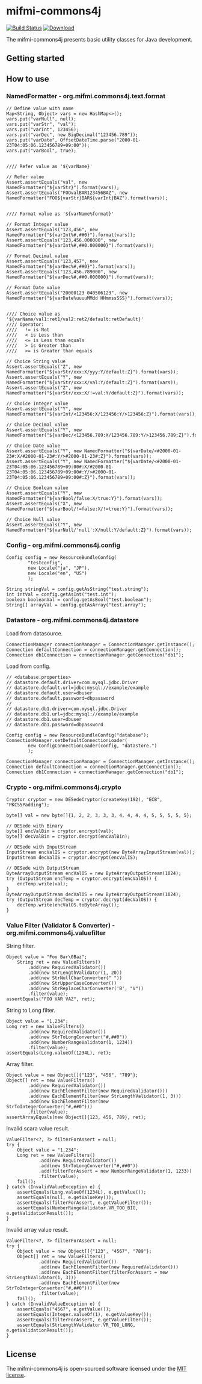 # mifmi-commons4j

[![Build Status](https://travis-ci.org/mifmi/mifmi-commons4j.svg?branch=master)](https://travis-ci.org/mifmi/mifmi-commons4j)
[![Download](https://api.bintray.com/packages/mifmi/maven/mifmi-commons4j/images/download.svg)](https://bintray.com/mifmi/maven/mifmi-commons4j/_latestVersion)

The mifmi-commons4j presents basic utility classes for Java development. 

## Getting started

## How to use

### NamedFormatter - org.mifmi.commons4j.text.format

    // Define value with name
    Map<String, Object> vars = new HashMap<>();
    vars.put("varNull", null);
    vars.put("varStr", "val");
    vars.put("varInt", 123456);
    vars.put("varDec", new BigDecimal("123456.789"));
    vars.put("varDate", OffsetDateTime.parse("2000-01-23T04:05:06.123456789+09:00"));
    vars.put("varBool", true);
    
    
    //// Refer value as '${varName}'
    
    // Refer value
    Assert.assertEquals("val", new NamedFormatter("${varStr}").format(vars));
    Assert.assertEquals("FOOvalBAR123456BAZ", new NamedFormatter("FOO${varStr}BAR${varInt}BAZ").format(vars));
    
    
    //// Format value as '${varName%format}'
    
    // Format Integer value
    Assert.assertEquals("123,456", new NamedFormatter("${varInt%#,##0}").format(vars));
    Assert.assertEquals("123,456.000000", new NamedFormatter("${varInt%#,##0.000000}").format(vars));
    
    // Format Decimal value
    Assert.assertEquals("123,457", new NamedFormatter("${varDec%#,##0}").format(vars));
    Assert.assertEquals("123,456.789000", new NamedFormatter("${varDec%#,##0.000000}").format(vars));
    
    // Format Date value
    Assert.assertEquals("20000123 040506123", new NamedFormatter("${varDate%uuuuMMdd HHmmssSSS}").format(vars));
    
    
    //// Choice value as '${varName/val1:ret1/val2:ret2/default:retDefault}'
    //// Operator:
    ////   != is Not
    ////   < is Less than
    ////   <= is Less than equals
    ////   > is Greater than
    ////   >= is Greater than equals
    
    // Choice String value
    Assert.assertEquals("Z", new NamedFormatter("${varStr/xxx:X/yyy:Y/default:Z}").format(vars));
    Assert.assertEquals("Y", new NamedFormatter("${varStr/xxx:X/val:Y/default:Z}").format(vars));
    Assert.assertEquals("Z", new NamedFormatter("${varStr/xxx:X/!=val:Y/default:Z}").format(vars));
    
    // Choice Integer value
    Assert.assertEquals("Y", new NamedFormatter("${varInt/<123456:X/123456:Y/>123456:Z}").format(vars));
    
    // Choice Decimal value
    Assert.assertEquals("Y", new NamedFormatter("${varDec/<123456.789:X/123456.789:Y/>123456.789:Z}").format(vars));
    
    // Choice Date value
    Assert.assertEquals("Y", new NamedFormatter("${varDate/<#2000-01-23#:X/#2000-01-23#:Y/>#2000-01-23#:Z}").format(vars));
    Assert.assertEquals("Y", new NamedFormatter("${varDate/<#2000-01-23T04:05:06.123456789+09:00#:X/#2000-01-23T04:05:06.123456789+09:00#:Y/>#2000-01-23T04:05:06.123456789+09:00#:Z}").format(vars));
    
    // Choice Boolean value
    Assert.assertEquals("Y", new NamedFormatter("${varBool/false:X/true:Y}").format(vars));
    Assert.assertEquals("X", new NamedFormatter("${varBool/!=false:X/!=true:Y}").format(vars));
    
    // Choice Null value
    Assert.assertEquals("Y", new NamedFormatter("${varNull/'null':X/null:Y/default:Z}").format(vars));

### Config - org.mifmi.commons4j.config

    Config config = new ResourceBundleConfig(
            "testconfig",
            new Locale("ja", "JP"),
            new Locale("en", "US")
            );
    
    String stringVal = config.getAsString("test.string");
    int intVal = config.getAsInt("test.int");
    boolean booleanVal = config.getAsBool("test.boolean");
    String[] arrayVal = config.getAsArray("test.array");

### Datastore - org.mifmi.commons4j.datastore

Load from datasource.

    ConnectionManager connectionManager = ConnectionManager.getInstance();
    Connection defaultConnection = connectionManager.getConnection();
    Connection db1Connection = connectionManager.getConnection("db1");

Load from config.

    // <database.properties>
    // datastore.default.driver=com.mysql.jdbc.Driver
    // datastore.default.url=jdbc:mysql://example/example
    // datastore.default.user=dbuser
    // datastore.default.password=dbpassword
    // 
    // datastore.db1.driver=com.mysql.jdbc.Driver
    // datastore.db1.url=jdbc:mysql://example/example
    // datastore.db1.user=dbuser
    // datastore.db1.password=dbpassword
    
    Config config = new ResourceBundleConfig("database");
    ConnectionManager.setDefaultConnectionLoader(
            new ConfigConnectionLoader(config, "datastore.")
            );
    
    ConnectionManager connectionManager = ConnectionManager.getInstance();
    Connection defaultConnection = connectionManager.getConnection();
    Connection db1Connection = connectionManager.getConnection("db1");

### Crypto - org.mifmi.commons4j.crypto

    Cryptor cryptor = new DESedeCryptor(createKey(192), "ECB", "PKCS5Padding");
    
    byte[] val = new byte[]{1, 2, 2, 3, 3, 3, 4, 4, 4, 4, 5, 5, 5, 5, 5};
    
    // DESede with Binary
    byte[] encValBin = cryptor.encrypt(val);
    byte[] decValBin = cryptor.decrypt(encValBin);
    
    // DESede with InputStream
    InputStream encValIS = cryptor.encrypt(new ByteArrayInputStream(val));
    InputStream decValIS = cryptor.decrypt(encValIS);
    
    // DESede with OutputStream
    ByteArrayOutputStream encValOS = new ByteArrayOutputStream(1024);
    try (OutputStream encTemp = cryptor.encrypt(encValOS)) {
        encTemp.write(val);
    }
    ByteArrayOutputStream decValOS = new ByteArrayOutputStream(1024);
    try (OutputStream decTemp = cryptor.decrypt(decValOS)) {
        decTemp.write(encValOS.toByteArray());
    }

### Value Filter (Validator &amp; Converter) - org.mifmi.commons4j.valuefilter

String filter.

    Object value = "Foo Bar\0Baz";
        String ret = new ValueFilters()
            .add(new RequiredValidator())
            .add(new StrLengthValidator(1, 20))
            .add(new StrNullCharConverter(" "))
            .add(new StrUpperCaseConverter())
            .add(new StrReplaceCharConverter('B', "V"))
            .filter(value);
    assertEquals("FOO VAR VAZ", ret);

String to Long filter.

    Object value = "1,234";
    Long ret = new ValueFilters()
            .add(new RequiredValidator())
            .add(new StrToLongConverter("#,##0"))
            .add(new NumberRangeValidator(1, 1234))
            .filter(value);
    assertEquals(Long.valueOf(1234L), ret);

Array filter.

    Object value = new Object[]{"123", "456", "789"};
    Object[] ret = new ValueFilters()
            .add(new RequiredValidator())
            .add(new EachElementFilter(new RequiredValidator()))
            .add(new EachElementFilter(new StrLengthValidator(1, 3)))
            .add(new EachElementFilter(new StrToIntegerConverter("#,##0")))
            .filter(value);
    assertArrayEquals(new Object[]{123, 456, 789}, ret);

Invalid scara value result.

    ValueFilter<?, ?> filterForAssert = null;
    try {
        Object value = "1,234";
        Long ret = new ValueFilters()
                .add(new RequiredValidator())
                .add(new StrToLongConverter("#,##0"))
                .add(filterForAssert = new NumberRangeValidator(1, 1233))
                .filter(value);
        fail();
    } catch (InvalidValueException e) {
        assertEquals(Long.valueOf(1234L), e.getValue());
        assertEquals(null, e.getValueKey());
        assertEquals(filterForAssert, e.getValueFilter());
        assertEquals(NumberRangeValidator.VR_TOO_BIG, e.getValidationResult());
    }

Invalid array value result.

    ValueFilter<?, ?> filterForAssert = null;
    try {
        Object value = new Object[]{"123", "4567", "789"};
        Object[] ret = new ValueFilters()
                .add(new RequiredValidator())
                .add(new EachElementFilter(new RequiredValidator()))
                .add(new EachElementFilter(filterForAssert = new StrLengthValidator(1, 3)))
                .add(new EachElementFilter(new StrToIntegerConverter("#,##0")))
                .filter(value);
        fail();
    } catch (InvalidValueException e) {
        assertEquals("4567", e.getValue());
        assertEquals(Integer.valueOf(1), e.getValueKey());
        assertEquals(filterForAssert, e.getValueFilter());
        assertEquals(StrLengthValidator.VR_TOO_LONG, e.getValidationResult());
    }

## License

The mifmi-commons4j is open-sourced software licensed under the [MIT license](https://github.com/mifmi/mifmi-commons4j/blob/master/LICENSE).
